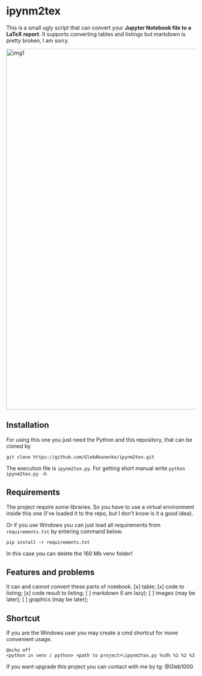 # ipynm2tex

This is a small ugly script that can convert your **Jupyter Notebook file to a LaTeX report**.
It supports converting tables and listings but markdown is pretty broken, I am sorry.

<img width="960" alt="img1" src="https://github.com/GlebAkunenko/ipynm2tex/assets/47637357/da61ff9c-3bab-41cb-b877-3a68c9bf23b7">


## Installation

For using this one you just need the Python and this repository,
that can be cloned by
```
git clone https://github.com/GlebAkunenko/ipynm2tex.git
```
The execution file is `ipynm2tex.py`.
For getting short manual write `python ipynm2tex.py -h`

## Requirements

The project require some libraries. So you have to use
a virtual environment inside this one (I've loaded it to the
repo, but I don't know is it a good idea).

Or if you use Windows you can just load all requirements
from `requirements.txt` by entering command below.
```
pip install -r requirements.txt
```
In this case you can delete the 160 Mb venv folder!

## Features and problems
It can and cannot convert these parts of notebook.
[x] table;
[x] code to listing;
[x] code result to listing;
[ ] markdown (I am lazy);
[ ] images (may be later);
[ ] graphics (may be later);

## Shortcut

If you are the Windows user you may create
a cmd shortcut for move convenient usage.
```
@echo off
<python in venv / python> <path to project>\ipynm2tex.py %cd% %1 %2 %3
```

If you want upgrade this project you can contact with me by tg: @Gleb1000